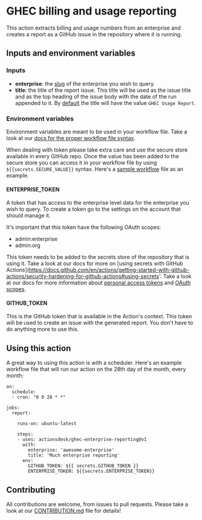 # GHEC billing and usage reporting

This action extracts billing and usage numbers from an enterprise and creates a report as a GitHub issue in the repository where it is running.

## Inputs and environment variables

### Inputs

- **enterprise**: the [slug](https://en.wikipedia.org/wiki/Clean_URL#Slug) of the enterprise you wish to query.
- **title**: the title of the report issue. This title will be used as the issue title and as the top heading of the issue body with the date of the run appended to it. By [default](https://github.com/ActionsDesk/ghec-enterprise-reporting/blob/main/action.yml) the title will have the value `GHEC Usage Report`.

### Environment variables

Environment variables are meant to be used in your workflow file. Take a look at our [docs for the proper workflow file syntax](https://docs.github.com/en/actions/reference/workflow-syntax-for-github-actions).

When dealing with token please take extra care and use the secure store available in every GitHub repo. Once the value has been added to the secure store you can access it in your workflow file by using `${{secrets.SECURE_VALUE}}` syntax. Here's a [sample workflow](#using-this-action) file as an example.

#### ENTERPRISE_TOKEN

A token that has access to the enterprise level data for the enterprise you wish to query. To create a token go to the settings on the account that should manage it.

It's important that this token have the following OAuth scopes:
  - admin:enterprise
  - admin:org

This token needs to be added to the secrets store of the repository that is using it. Take a look at our docs for more on [using secrets with GitHub Actions](https://docs.github.com/en/actions/getting-started-with-github-actions/security-hardening-for-github-actions#using-secrets'.
Take a look at our docs for more information about [personal access tokens](https://docs.github.com/en/developers/apps/about-apps#personal-access-tokens) and [OAuth scopes](https://docs.github.com/en/developers/apps/scopes-for-oauth-apps).

#### GITHUB_TOKEN

This is the GitHub token that is available in the Action's context. This token will be used to create an issue with the generated report. You don't have to do anything more to use this.

## Using this action

A great way to using this action is with a scheduler. Here's an example workflow file that will run our action on the 28th day of the month, every month:

```
on:
  schedule:
  - cron: "0 0 28 * *"

jobs:
  report:

    runs-on: ubuntu-latest

    steps:
    - uses: actionsdesk/ghec-enterprise-reporting@v1
      with:
        enterprise: 'awesome-enterprise'
        title: 'Much enterprise reporting'
      env:
        GITHUB_TOKEN: ${{ secrets.GITHUB_TOKEN }}
        ENTERPRISE_TOKEN: ${{secrets.ENTERPRISE_TOKEN}}
```

## Contributing

All contributions are welcome, from issues to pull requests. Please take a look at our [CONTRIBUTION.md](CONTRIBUTION.md) file for details!
